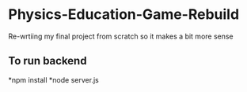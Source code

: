 # Physics-Education-Game-Rebuild
Re-wrtiing my final project from scratch so it makes a bit more sense


## To run backend

*npm install
*node server.js
